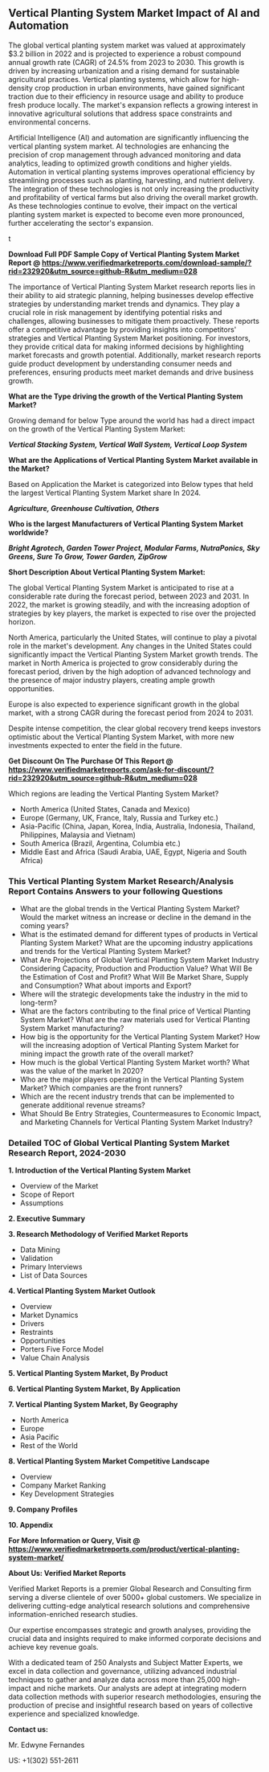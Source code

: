 <h2>Vertical Planting System Market Impact of AI and Automation</h2><p>The global vertical planting system market was valued at approximately $3.2 billion in 2022 and is projected to experience a robust compound annual growth rate (CAGR) of 24.5% from 2023 to 2030. This growth is driven by increasing urbanization and a rising demand for sustainable agricultural practices. Vertical planting systems, which allow for high-density crop production in urban environments, have gained significant traction due to their efficiency in resource usage and ability to produce fresh produce locally. The market's expansion reflects a growing interest in innovative agricultural solutions that address space constraints and environmental concerns.</p><p>Artificial Intelligence (AI) and automation are significantly influencing the vertical planting system market. AI technologies are enhancing the precision of crop management through advanced monitoring and data analytics, leading to optimized growth conditions and higher yields. Automation in vertical planting systems improves operational efficiency by streamlining processes such as planting, harvesting, and nutrient delivery. The integration of these technologies is not only increasing the productivity and profitability of vertical farms but also driving the overall market growth. As these technologies continue to evolve, their impact on the vertical planting system market is expected to become even more pronounced, further accelerating the sector's expansion.</p>t</p><p id="" class=""><strong>Download Full PDF Sample Copy of Vertical Planting System Market Report @ <a href="https://www.verifiedmarketreports.com/download-sample/?rid=232920&utm_source=github-R&utm_medium=028" target="_blank">https://www.verifiedmarketreports.com/download-sample/?rid=232920&utm_source=github-R&utm_medium=028</a></strong></p><p>The importance of&nbsp;Vertical Planting System Market research reports lies in their ability to aid strategic planning, helping businesses develop effective strategies by understanding market trends and dynamics. They play a crucial role in risk management by identifying potential risks and challenges, allowing businesses to mitigate them proactively. These reports offer a competitive advantage by providing insights into competitors' strategies and Vertical Planting System Market positioning. For investors, they provide critical data for making informed decisions by highlighting market forecasts and growth potential. Additionally, market research reports guide product development by understanding consumer needs and preferences, ensuring products meet market demands and drive business growth.</p><p><strong>What are the&nbsp;Type driving the growth of the Vertical Planting System Market?</strong></p><p id="" class="">Growing demand for below Type around the world has had a direct impact on the growth of the Vertical Planting System Market:</p><em><strong>Vertical Stacking System, Vertical Wall System, Vertical Loop System</strong></em></p><strong>What are the&nbsp;Applications&nbsp;of Vertical Planting System Market available in the Market?</strong></p><p id="" class="">Based on Application the Market is categorized into Below types that held the largest Vertical Planting System Market share In 2024.</p><em><strong>Agriculture, Greenhouse Cultivation, Others</strong></em></p><strong>Who is the largest Manufacturers of Vertical Planting System Market worldwide?</strong></p><p><em><strong>Bright Agrotech, Garden Tower Project, Modular Farms, NutraPonics, Sky Greens, Sure To Grow, Tower Garden, ZipGrow</strong></em></p><p id="" class=""><strong>Short Description About Vertical Planting System Market:</strong></p><p>The global Vertical Planting System Market is anticipated to rise at a considerable rate during the forecast period, between 2023 and 2031. In 2022, the market is growing steadily, and with the increasing adoption of strategies by key players, the market is expected to rise over the projected horizon.</p><p>North America, particularly the United States, will continue to play a pivotal role in the market's development. Any changes in the United States could significantly impact the Vertical Planting System Market growth trends. The market in North America is projected to grow considerably during the forecast period, driven by the high adoption of advanced technology and the presence of major industry players, creating ample growth opportunities.</p><p>Europe is also expected to experience significant growth in the global market, with a strong CAGR during the forecast period from 2024 to 2031.</p><p>Despite intense competition, the clear global recovery trend keeps investors optimistic about the Vertical Planting System Market, with more new investments expected to enter the field in the future.</p><p id="" class=""><strong>Get Discount On The Purchase Of This Report @ <a href="https://www.verifiedmarketreports.com/ask-for-discount/?rid=232920&utm_source=github-R&utm_medium=028" target="_blank">https://www.verifiedmarketreports.com/ask-for-discount/?rid=232920&utm_source=github-R&utm_medium=028</a></strong></p>Which regions are leading the Vertical Planting System Market?</p><ul><li>North America (United States, Canada and Mexico)</li><li>Europe (Germany, UK, France, Italy, Russia and Turkey etc.)</li><li>Asia-Pacific (China, Japan, Korea, India, Australia, Indonesia, Thailand, Philippines, Malaysia and Vietnam)</li><li>South America (Brazil, Argentina, Columbia etc.)</li><li>Middle East and Africa (Saudi Arabia, UAE, Egypt, Nigeria and South Africa)</li></ul><h3 id="" class="">This Vertical Planting System Market Research/Analysis Report Contains Answers to your following Questions</h3><ul><li>What are the global trends in the Vertical Planting System Market? Would the market witness an increase or decline in the demand in the coming years?</li><li>What is the estimated demand for different types of products in Vertical Planting System Market? What are the upcoming industry applications and trends for the Vertical Planting System Market?</li><li>What Are Projections of Global Vertical Planting System Market Industry Considering Capacity, Production and Production Value? What Will Be the Estimation of Cost and Profit? What Will Be Market Share, Supply and Consumption? What about imports and Export?</li><li>Where will the strategic developments take the industry in the mid to long-term?</li><li>What are the factors contributing to the final price of Vertical Planting System Market? What are the raw materials used for Vertical Planting System Market manufacturing?</li><li>How big is the opportunity for the Vertical Planting System Market? How will the increasing adoption of Vertical Planting System Market for mining impact the growth rate of the overall market?</li><li>How much is the global Vertical Planting System Market worth? What was the value of the market In 2020?</li><li>Who are the major players operating in the Vertical Planting System Market? Which companies are the front runners?</li><li>Which are the recent industry trends that can be implemented to generate additional revenue streams?</li><li>What Should Be Entry Strategies, Countermeasures to Economic Impact, and Marketing Channels for Vertical Planting System Market Industry?</li></ul><h3 id="" class="">Detailed TOC of Global Vertical Planting System Market Research Report, 2024-2030</h3><p id="" class=""><strong>1. Introduction of the Vertical Planting System Market</strong></p><ul><li>Overview of the Market</li><li>Scope of Report</li><li>Assumptions</li></ul><p id="" class=""><strong>2. Executive Summary</strong></p><p id="" class=""><strong>3. Research Methodology of Verified Market Reports</strong></p><ul><li>Data Mining</li><li>Validation</li><li>Primary Interviews</li><li>List of Data Sources</li></ul><p id="" class=""><strong>4. Vertical Planting System Market Outlook</strong></p><ul><li>Overview</li><li>Market Dynamics</li><li>Drivers</li><li>Restraints</li><li>Opportunities</li><li>Porters Five Force Model</li><li>Value Chain Analysis</li></ul><p id="" class=""><strong>5. Vertical Planting System Market, By Product</strong></p><p id="" class=""><strong>6. Vertical Planting System Market, By Application</strong></p><p id="" class=""><strong>7. Vertical Planting System Market, By Geography</strong></p><ul><li>North America</li><li>Europe</li><li>Asia Pacific</li><li>Rest of the World</li></ul><p id="" class=""><strong>8. Vertical Planting System Market Competitive Landscape</strong></p><ul><li>Overview</li><li>Company Market Ranking</li><li>Key Development Strategies</li></ul><p id="" class=""><strong>9. Company Profiles</strong></p><p id="" class=""><strong>10. Appendix</strong></p><p id="" class=""><strong>For More Information or Query, Visit @ <a href="https://www.verifiedmarketreports.com/product/vertical-planting-system-market/" target="_blank">https://www.verifiedmarketreports.com/product/vertical-planting-system-market/</a></strong></p><p id="" class=""><strong>About Us: Verified Market Reports</strong></p><p id="" class="">Verified Market Reports is a premier Global Research and Consulting firm serving a diverse clientele of over 5000+ global customers. We specialize in delivering cutting-edge analytical research solutions and comprehensive information-enriched research studies.</p><p id="" class="">Our expertise encompasses strategic and growth analyses, providing the crucial data and insights required to make informed corporate decisions and achieve key revenue goals.</p><p id="" class="">With a dedicated team of 250 Analysts and Subject Matter Experts, we excel in data collection and governance, utilizing advanced industrial techniques to gather and analyze data across more than 25,000 high-impact and niche markets. Our analysts are adept at integrating modern data collection methods with superior research methodologies, ensuring the production of precise and insightful research based on years of collective experience and specialized knowledge.</p><p id="" class=""><strong>Contact us:</strong></p><p id="" class="">Mr. Edwyne Fernandes</p><p id="" class="">US: +1(302) 551-2611</p>